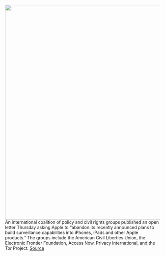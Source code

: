<img src='https://cdn.vox-cdn.com/thumbor/f0PgjfeuduYlv8Jni_oK6HwwvFM=/0x0:2040x1360/1200x800/filters:focal(857x517:1183x843)/cdn.vox-cdn.com/uploads/chorus_image/image/69749740/acastro_180604_1777_apple_wwdc_0001.0.jpg' width='700px' /><br/>
An international coalition of policy and civil rights groups published an open letter Thursday asking Apple to “abandon its recently announced plans to build surveillance capabilities into iPhones, iPads and other Apple products.” The groups include the American Civil Liberties Union, the Electronic Frontier Foundation, Access Now, Privacy International, and the Tor Project.
<a href='https://www.theverge.com/2021/8/19/22632722/apple-child-abuse-scan-ios-abandon-request-privacy'> Source <a/>